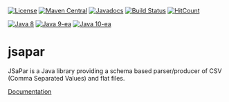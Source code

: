 [![License](https://img.shields.io/badge/License-Apache%202.0-blue.svg)](https://opensource.org/licenses/Apache-2.0)
[![Maven Central](https://maven-badges.herokuapp.com/maven-central/org.tigris.jsapar/jsapar/badge.svg)](https://maven-badges.herokuapp.com/maven-central/org.tigris.jsapar/jsapar)
[![Javadocs](https://javadoc.io/badge/org.tigris.jsapar/jsapar.svg)](https://javadoc.io/doc/org.tigris.jsapar/jsapar)
[![Build Status](https://travis-ci.org/org-tigris-jsapar/jsapar.png?branch=master)](https://travis-ci.org/org-tigris-jsapar/jsapar)
[![HitCount](http://hits.dwyl.io/stenix71/github.com/org-tigris-jsapar/jsapar.svg)](http://hits.dwyl.io/stenix71/github.com/org-tigris-jsapar/jsapar)

[![Java 8](https://img.shields.io/badge/java-8-brightgreen.svg)](#java-8)
[![Java 9-ea](https://img.shields.io/badge/java-9-brightgreen.svg)](#java-9)
[![Java 10-ea](https://img.shields.io/badge/java-10-brightgreen.svg)](#java-10)
# jsapar
JSaPar is a Java library providing a schema based parser/producer of CSV (Comma Separated Values) and flat files.

<a href="https://org-tigris-jsapar.github.io/jsapar/">Documentation</a>


